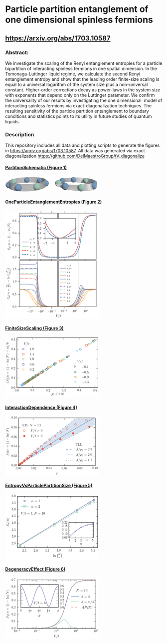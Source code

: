 # Particle partition entanglement of one dimensional spinless fermions

## https://arxiv.org/abs/1703.10587

### Abstract:
We investigate the scaling of the Renyi entanglement entropies for a particle bipartition of interacting spinless fermions in one spatial dimension. In the Tomonaga-Luttinger liquid regime, we calculate the second Renyi entanglement entropy and show that the leading order finite-size scaling is equal to a universal logarithm of the system size plus a non-universal constant. Higher-order corrections decay as power-laws in the system size with exponents that depend only on the Luttinger parameter. We confirm the universality of our results by investigating the one dimensional <math>t−V</math> model of interacting spinless fermions via exact-diagonalization techniques. The resulting sensitivity of the particle partition entanglement to boundary conditions and statistics points to its utility in future studies of quantum liquids.

### Description

This repository includes all data and plotting scripts to generate the figures in https://arxiv.org/abs/1703.10587.  All data was generated via exact diagonalization https://github.com/DelMaestroGroup/tV_diagonalize

#### [PartitionSchematic (Figure 1)](https://github.com/DelMaestroGroup/PartEntFermions/tree/master/PartitionSchematic)

<img src="https://github.com/DelMaestroGroup/PartEntFermions/blob/master/PartitionSchematic/particle_partition.png" width=300px>


#### [OneParticleEntanglementEntropies	(Figure 2)](https://github.com/DelMaestroGroup/PartEntFermions/tree/master/EntanglementEntropies)

<img src="https://github.com/DelMaestroGroup/PartEntFermions/blob/master/EntanglementEntropies/entanglementEntropies.png" width=300px>

#### [FiniteSizeScaling	(Figure 3)](https://github.com/DelMaestroGroup/PartEntFermions/tree/master/FiniteSizeScaling)

<img src="https://github.com/DelMaestroGroup/PartEntFermions/blob/master/FiniteSizeScaling/finiteSizeScaling.png" width=300px>

#### [InteractionDependence	(Figure 4)](https://github.com/DelMaestroGroup/PartEntFermions/blob/master/InteractionDependence/interactionDependence.png)

<img src="https://github.com/DelMaestroGroup/PartEntFermions/blob/master/InteractionDependence/interactionDependence.png" width=300px>

#### [EntropyVsParticlePartitionSize	(Figure 5)](https://github.com/DelMaestroGroup/PartEntFermions/tree/master/EntropyVsParticlePartitionSize)

<img src="https://github.com/DelMaestroGroup/PartEntFermions/blob/master/EntropyVsParticlePartitionSize/SvsN_choose_N.png" width=300px>

#### [DegeneracyEffect	(Figure 6)](https://github.com/DelMaestroGroup/PartEntFermions/tree/master/DegeneracyEffect)

<img src="https://github.com/DelMaestroGroup/PartEntFermions/blob/master/DegeneracyEffect/degeneracyEffect.png?raw=true" width=300px>
